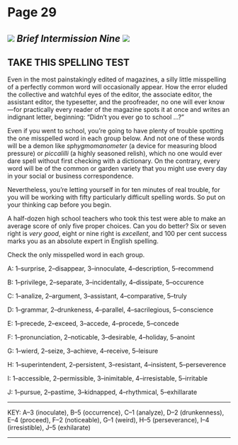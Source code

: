 # Page 29

## ![](blob:moz-extension://95c76d74-e490-4d6a-85ca-b2d3597fcaba/97c4a506-fb21-4232-89c3-4ae05eed5d0a) _Brief Intermission Nine_ ![](blob:moz-extension://95c76d74-e490-4d6a-85ca-b2d3597fcaba/5ffaa7e4-b105-4135-9aca-e8958e9c31aa) <a href="#page476" id="page476"></a>

## TAKE THIS SPELLING TEST

Even in the most painstakingly edited of magazines, a silly little misspelling of a perfectly common word will occasionally appear. How the error eluded the collective and watchful eyes of the editor, the associate editor, the assistant editor, the typesetter, and the proofreader, no one will ever know—for practically every reader of the magazine spots it at once and writes an indignant letter, beginning: “Didn’t you ever go to school …?”

Even if you went to school, you’re going to have plenty of trouble spotting the one misspelled word in each group below. And not one of these words will be a demon like _sphygmomanometer_ (a device for measuring blood pressure) or _piccalilli_ (a highly seasoned relish), which no one would ever dare spell without first checking with a dictionary. On the contrary, every word will be of the common or garden variety that you might use every day in your social or business correspondence.

Nevertheless, you’re letting yourself in for ten minutes of real trouble, for you will be working with fifty particularly difficult spelling words. So put on your thinking cap before you begin.

A half-dozen high school teachers who took this test were able to make an average score of only five proper choices. Can you do better? Six or seven right is _very good_, eight or nine right is _excellent_, and 100 per cent success marks you as an absolute expert in English spelling.

Check the only misspelled word in each group.

A: 1–surprise, 2–disappear, 3–innoculate, 4–description, 5–recommend

B: 1–privilege, 2–separate, 3–incidentally, 4–dissipate, 5–occurence

C: 1–analize, 2–argument, 3–assistant, 4–comparative, 5–truly

D: 1–grammar, 2–drunkeness, 4–parallel, 4–sacrilegious, 5–conscience

E: 1–precede, 2–exceed, 3–accede, 4–procede, 5–concede

F: 1–pronunciation, 2–noticable, 3–desirable, 4–holiday, 5–anoint

G: 1–wierd, 2–seize, 3–achieve, 4–receive, 5–leisure

H: 1–superintendent, 2–persistent, 3–resistant, 4–insistent, 5–perseverence

I: 1–accessible, 2–permissible, 3–inimitable, 4–irresistable, 5–irritable

J: 1–pursue, 2–pastime, 3–kidnapped, 4–rhythmical, 5–exhillarate

***

KEY:  A–3 (inoculate), B–5 (occurrence), C–1 (analyze), D–2 (drunkenness), E–4 (proceed), F–2 (noticeable), G–1 (weird), H–5 (perseverance), I–4 (irresistible), J–5 (exhilarate)

***
